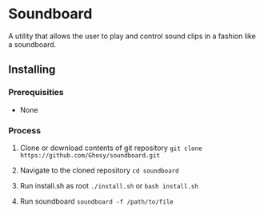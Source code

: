 # Soundboard
A utility that allows the user to play and control sound clips in a fashion like a soundboard.

## Installing

### Prerequisities
* None

### Process
1. Clone or download contents of git repository
`git clone https://github.com/Ghosy/soundboard.git`

2. Navigate to the cloned repository
`cd soundboard`

3. Run install.sh as root
`./install.sh`
or
`bash install.sh`

4. Run soundboard
`soundboard -f /path/to/file`
